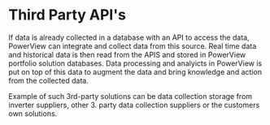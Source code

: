 # Third Party API's

If data is already collected in a database with an API to access the data, PowerView can integrate and collect data from this source.
Real time data and historical data is then read from the APIS and stored in PowerView portfolio solution databases.
Data processing and analyicts in PowerView is put on top of this data to augment the data and bring knowledge and action from the collected data.

Example of such 3rd-party solutions can be data collection storage from inverter suppliers, other 3. party data collection suppliers or the customers own solutions.